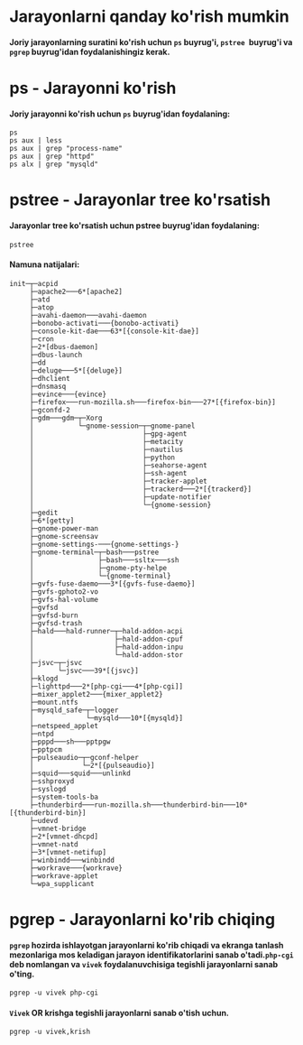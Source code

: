 # Jarayonlarni qanday ko'rish mumkin

#### Joriy jarayonlarning suratini ko'rish uchun ```ps``` buyrug'i, ``pstree ``buyrug'i va ```pgrep``` buyrug'idan foydalanishingiz kerak.


# ps - Jarayonni ko'rish

#### Joriy jarayonni ko'rish uchun ```ps``` buyrug'idan foydalaning:

```
ps
ps aux | less
ps aux | grep "process-name"
ps aux | grep "httpd"
ps alx | grep "mysqld"
```

# pstree - Jarayonlar tree ko'rsatish

#### Jarayonlar tree ko'rsatish uchun pstree buyrug'idan foydalaning:

```
pstree
```

#### Namuna natijalari:


```
init─┬─acpid
     ├─apache2───6*[apache2]
     ├─atd
     ├─atop
     ├─avahi-daemon───avahi-daemon
     ├─bonobo-activati───{bonobo-activati}
     ├─console-kit-dae───63*[{console-kit-dae}]
     ├─cron
     ├─2*[dbus-daemon]
     ├─dbus-launch
     ├─dd
     ├─deluge───5*[{deluge}]
     ├─dhclient
     ├─dnsmasq
     ├─evince───{evince}
     ├─firefox───run-mozilla.sh───firefox-bin───27*[{firefox-bin}]
     ├─gconfd-2
     ├─gdm───gdm─┬─Xorg
     │           └─gnome-session─┬─gnome-panel
     │                           ├─gpg-agent
     │                           ├─metacity
     │                           ├─nautilus
     │                           ├─python
     │                           ├─seahorse-agent
     │                           ├─ssh-agent
     │                           ├─tracker-applet
     │                           ├─trackerd───2*[{trackerd}]
     │                           ├─update-notifier
     │                           └─{gnome-session}
     ├─gedit
     ├─6*[getty]
     ├─gnome-power-man
     ├─gnome-screensav
     ├─gnome-settings-───{gnome-settings-}
     ├─gnome-terminal─┬─bash───pstree
     │                ├─bash───ssltx───ssh
     │                ├─gnome-pty-helpe
     │                └─{gnome-terminal}
     ├─gvfs-fuse-daemo───3*[{gvfs-fuse-daemo}]
     ├─gvfs-gphoto2-vo
     ├─gvfs-hal-volume
     ├─gvfsd
     ├─gvfsd-burn
     ├─gvfsd-trash
     ├─hald───hald-runner─┬─hald-addon-acpi
     │                    ├─hald-addon-cpuf
     │                    ├─hald-addon-inpu
     │                    └─hald-addon-stor
     ├─jsvc─┬─jsvc
     │      └─jsvc───39*[{jsvc}]
     ├─klogd
     ├─lighttpd───2*[php-cgi───4*[php-cgi]]
     ├─mixer_applet2───{mixer_applet2}
     ├─mount.ntfs
     ├─mysqld_safe─┬─logger
     │             └─mysqld───10*[{mysqld}]
     ├─netspeed_applet
     ├─ntpd
     ├─pppd───sh───pptpgw
     ├─pptpcm
     ├─pulseaudio─┬─gconf-helper
     │            └─2*[{pulseaudio}]
     ├─squid───squid───unlinkd
     ├─sshproxyd
     ├─syslogd
     ├─system-tools-ba
     ├─thunderbird───run-mozilla.sh───thunderbird-bin───10*[{thunderbird-bin}]
     ├─udevd
     ├─vmnet-bridge
     ├─2*[vmnet-dhcpd]
     ├─vmnet-natd
     ├─3*[vmnet-netifup]
     ├─winbindd───winbindd
     ├─workrave───{workrave}
     ├─workrave-applet
     └─wpa_supplicant
```

# pgrep - Jarayonlarni ko'rib chiqing

#### ```pgrep``` hozirda ishlayotgan jarayonlarni ko'rib chiqadi va ekranga tanlash mezonlariga mos keladigan jarayon identifikatorlarini sanab o'tadi.```php-cgi``` deb nomlangan va ```vivek``` foydalanuvchisiga tegishli jarayonlarni sanab o'ting.

```
pgrep -u vivek php-cgi
```

#### ```Vivek``` OR krishga tegishli jarayonlarni sanab o'tish uchun.

```
pgrep -u vivek,krish
```